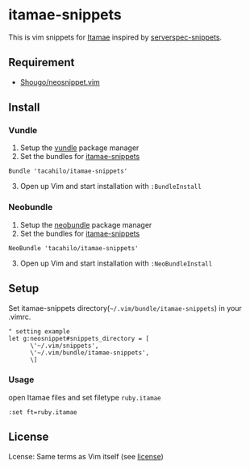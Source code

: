 # itamae-snippets

This is vim snippets for [Itamae](http://itamae.kitchen/) inspired by [serverspec-snippets](https://github.com/glidenote/serverspec-snippets).

## Requirement

 * [Shougo/neosnippet.vim](https://github.com/Shougo/neosnippet.vim)

## Install

### Vundle

1. Setup the [vundle](https://github.com/gmarik/vundle) package manager
2. Set the bundles for [itamae-snippets](https://github.com/tacahilo/itamae-snippets)

``` vim
Bundle 'tacahilo/itamae-snippets'
```

3. Open up Vim and start installation with `:BundleInstall`

### Neobundle

1. Setup the [neobundle](https://github.com/Shougo/neobundle.vim) package manager
2. Set the bundles for [itamae-snippets](https://github.com/tacahilo/itamae-snippets)

``` vim
NeoBundle 'tacahilo/itamae-snippets'
```

3. Open up Vim and start installation with `:NeoBundleInstall`

## Setup

Set itamae-snippets directory(`~/.vim/bundle/itamae-snippets`) in your .vimrc.


``` vim 
" setting example
let g:neosnippet#snippets_directory = [
      \'~/.vim/snippets',
      \'~/.vim/bundle/itamae-snippets',
      \]
```

### Usage

open Itamae files and set filetype `ruby.itamae`

``` vim
:set ft=ruby.itamae
```

## License

Lcense: Same terms as Vim itself (see [license](http://vimdoc.sourceforge.net/htmldoc/uganda.html#license))

